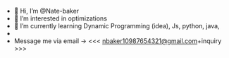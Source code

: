- 👋 Hi, I’m @Nate-baker
- 👀 I’m interested in optimizations
- 🌱 I’m currently learning Dynamic Programming (idea), Js, python, java, 
- 
- Message me via email -> <<< nbaker10987654321@gmail.com+inquiry >>>

